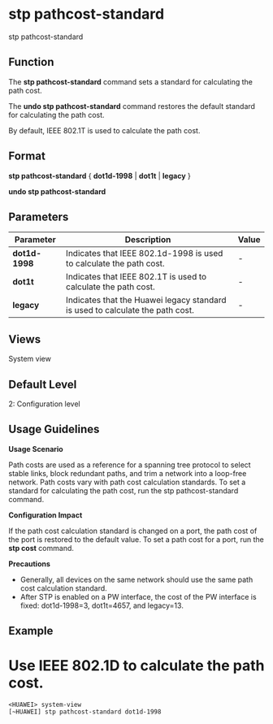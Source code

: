 stp pathcost-standard
=====================

stp pathcost-standard

Function
--------



The **stp pathcost-standard** command sets a standard for calculating the path cost.

The **undo stp pathcost-standard** command restores the default standard for calculating the path cost.



By default, IEEE 802.1T is used to calculate the path cost.


Format
------

**stp pathcost-standard** { **dot1d-1998** | **dot1t** | **legacy** }

**undo stp pathcost-standard**


Parameters
----------

| Parameter | Description | Value |
| --- | --- | --- |
| **dot1d-1998** | Indicates that IEEE 802.1d-1998 is used to calculate the path cost. | - |
| **dot1t** | Indicates that IEEE 802.1T is used to calculate the path cost. | - |
| **legacy** | Indicates that the Huawei legacy standard is used to calculate the path cost. | - |



Views
-----

System view


Default Level
-------------

2: Configuration level


Usage Guidelines
----------------

**Usage Scenario**



Path costs are used as a reference for a spanning tree protocol to select stable links, block redundant paths, and trim a network into a loop-free network. Path costs vary with path cost calculation standards. To set a standard for calculating the path cost, run the stp pathcost-standard command.



**Configuration Impact**



If the path cost calculation standard is changed on a port, the path cost of the port is restored to the default value. To set a path cost for a port, run the **stp cost** command.



**Precautions**

* Generally, all devices on the same network should use the same path cost calculation standard.
* After STP is enabled on a PW interface, the cost of the PW interface is fixed: dot1d-1998=3, dot1t=4657, and legacy=13.


Example
-------

# Use IEEE 802.1D to calculate the path cost.
```
<HUAWEI> system-view
[~HUAWEI] stp pathcost-standard dot1d-1998

```
